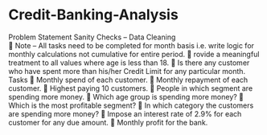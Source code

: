 # Credit-Banking-Analysis
Problem Statement
Sanity Checks – Data Cleaning
<br>
 Note – All tasks need to be completed for month basis i.e. write logic for monthly calculations not 
cumulative for entire period.
 rovide a meaningful treatment to all values where age is less than 18.
 Is there any customer who have spent more than his/her Credit Limit for any particular month.
Tasks
 Monthly spend of each customer.
 Monthly repayment of each customer.
 Highest paying 10 customers.
 People in which segment are spending more money.
 Which age group is spending more money?
 Which is the most profitable segment?
 In which category the customers are spending more money?
 Impose an interest rate of 2.9% for each customer for any due amount.
 Monthly profit for the bank.
